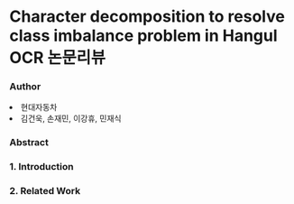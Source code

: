 <h1>Character decomposition to resolve class imbalance problem in Hangul OCR 논문리뷰</h1>


<h3>Author</h3>
<li>현대자동차</li> 
<li>김건욱, 손재민, 이강휴, 민재식</li>

<h3>Abstract</h3>


<h3>1. Introduction</h3>


<h3>2. Related Work</h3>